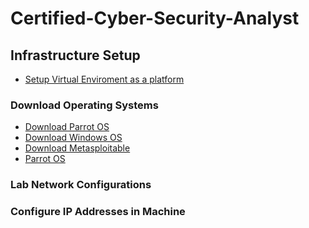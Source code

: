 # Certified-Cyber-Security-Analyst

## Infrastructure Setup
- <a href="https://www.youtube.com/watch?v=mKx44gX6Mtw" />Setup Virtual Enviroment as a platform</a>
### Download Operating Systems
  - <a href="https://www.parrotsec.org/download/" />Download Parrot OS</a>
  - <a href="https://www.parrotsec.org/download/" />Download Windows OS</a>
  - <a href="https://www.parrotsec.org/download/" />Download Metasploitable</a>
- <a href="https://www.youtube.com/watch?v=MmjUHZoU4l4" />Parrot OS</a>
### Lab Network Configurations
### Configure IP Addresses in Machine
